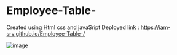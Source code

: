 # Employee-Table-
Created using Html css and javaSript
Deployed link : https://iam-srv.github.io/Employee-Table-/

![image](https://github.com/iam-srv/Employee-Table-/assets/117807050/56160a7a-1b2c-4c96-b9e8-ef610594cc9d)

